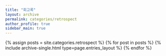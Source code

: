 ```yaml
---
title: "회고록"
layout: archive
permalink: categories/retrospect
author_profile: true
sidebar_main: true
---
```



{% assign posts = site.categories.retrospect %}
{% for post in posts %} {% include archive-single.html type=page.entries_layout %} {% endfor %}